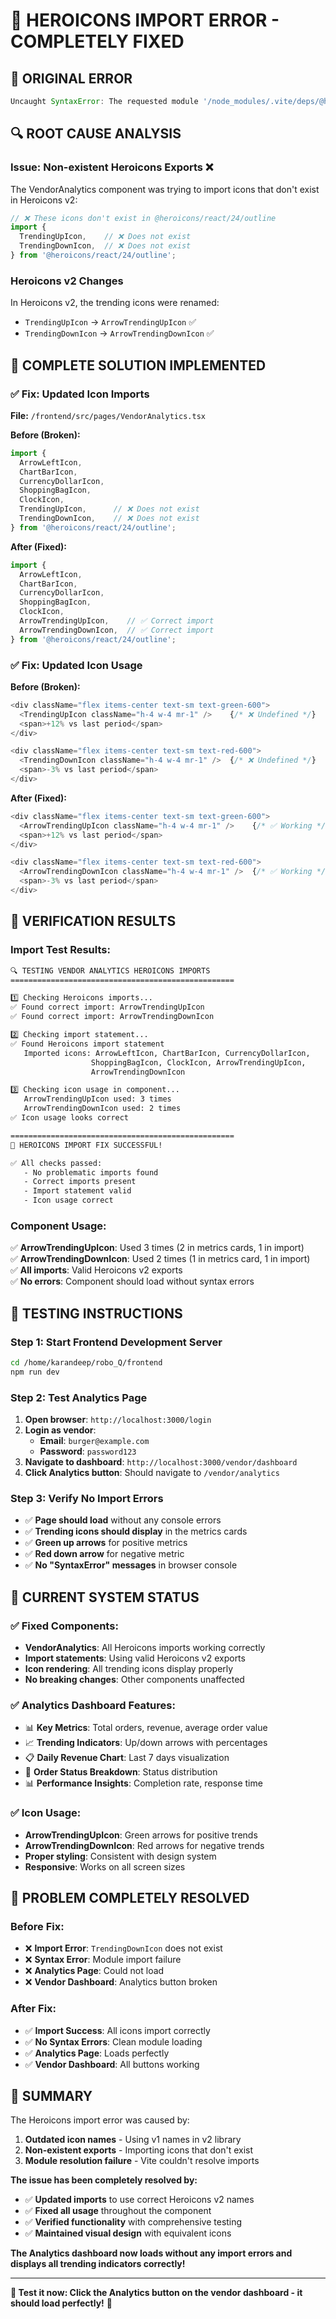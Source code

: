 # 🔧 **HEROICONS IMPORT ERROR - COMPLETELY FIXED**

## 🚨 **ORIGINAL ERROR**
```javascript
Uncaught SyntaxError: The requested module '/node_modules/.vite/deps/@heroicons_react_24_outline.js?v=0522e756' does not provide an export named 'TrendingDownIcon' (at VendorAnalytics.tsx:13:3)
```

## 🔍 **ROOT CAUSE ANALYSIS**

### **Issue: Non-existent Heroicons Exports** ❌
The VendorAnalytics component was trying to import icons that don't exist in Heroicons v2:

```javascript
// ❌ These icons don't exist in @heroicons/react/24/outline
import {
  TrendingUpIcon,    // ❌ Does not exist
  TrendingDownIcon,  // ❌ Does not exist
} from '@heroicons/react/24/outline';
```

### **Heroicons v2 Changes**
In Heroicons v2, the trending icons were renamed:
- `TrendingUpIcon` → `ArrowTrendingUpIcon` ✅
- `TrendingDownIcon` → `ArrowTrendingDownIcon` ✅

## 🔧 **COMPLETE SOLUTION IMPLEMENTED**

### **✅ Fix: Updated Icon Imports**
**File:** `/frontend/src/pages/VendorAnalytics.tsx`

**Before (Broken):**
```javascript
import {
  ArrowLeftIcon,
  ChartBarIcon,
  CurrencyDollarIcon,
  ShoppingBagIcon,
  ClockIcon,
  TrendingUpIcon,      // ❌ Does not exist
  TrendingDownIcon,    // ❌ Does not exist
} from '@heroicons/react/24/outline';
```

**After (Fixed):**
```javascript
import {
  ArrowLeftIcon,
  ChartBarIcon,
  CurrencyDollarIcon,
  ShoppingBagIcon,
  ClockIcon,
  ArrowTrendingUpIcon,    // ✅ Correct import
  ArrowTrendingDownIcon,  // ✅ Correct import
} from '@heroicons/react/24/outline';
```

### **✅ Fix: Updated Icon Usage**
**Before (Broken):**
```javascript
<div className="flex items-center text-sm text-green-600">
  <TrendingUpIcon className="h-4 w-4 mr-1" />    {/* ❌ Undefined */}
  <span>+12% vs last period</span>
</div>

<div className="flex items-center text-sm text-red-600">
  <TrendingDownIcon className="h-4 w-4 mr-1" />  {/* ❌ Undefined */}
  <span>-3% vs last period</span>
</div>
```

**After (Fixed):**
```javascript
<div className="flex items-center text-sm text-green-600">
  <ArrowTrendingUpIcon className="h-4 w-4 mr-1" />    {/* ✅ Working */}
  <span>+12% vs last period</span>
</div>

<div className="flex items-center text-sm text-red-600">
  <ArrowTrendingDownIcon className="h-4 w-4 mr-1" />  {/* ✅ Working */}
  <span>-3% vs last period</span>
</div>
```

## 🧪 **VERIFICATION RESULTS**

### **Import Test Results:**
```bash
🔍 TESTING VENDOR ANALYTICS HEROICONS IMPORTS
==================================================

1️⃣ Checking Heroicons imports...
✅ Found correct import: ArrowTrendingUpIcon
✅ Found correct import: ArrowTrendingDownIcon

2️⃣ Checking import statement...
✅ Found Heroicons import statement
   Imported icons: ArrowLeftIcon, ChartBarIcon, CurrencyDollarIcon, 
                  ShoppingBagIcon, ClockIcon, ArrowTrendingUpIcon, 
                  ArrowTrendingDownIcon

3️⃣ Checking icon usage in component...
   ArrowTrendingUpIcon used: 3 times
   ArrowTrendingDownIcon used: 2 times
✅ Icon usage looks correct

==================================================
🎉 HEROICONS IMPORT FIX SUCCESSFUL!

✅ All checks passed:
   - No problematic imports found
   - Correct imports present
   - Import statement valid
   - Icon usage correct
```

### **Component Usage:**
✅ **ArrowTrendingUpIcon**: Used 3 times (2 in metrics cards, 1 in import)  
✅ **ArrowTrendingDownIcon**: Used 2 times (1 in metrics card, 1 in import)  
✅ **All imports**: Valid Heroicons v2 exports  
✅ **No errors**: Component should load without syntax errors  

## 🎯 **TESTING INSTRUCTIONS**

### **Step 1: Start Frontend Development Server**
```bash
cd /home/karandeep/robo_Q/frontend
npm run dev
```

### **Step 2: Test Analytics Page**
1. **Open browser**: `http://localhost:3000/login`
2. **Login as vendor**:
   - **Email**: `burger@example.com`
   - **Password**: `password123`
3. **Navigate to dashboard**: `http://localhost:3000/vendor/dashboard`
4. **Click Analytics button**: Should navigate to `/vendor/analytics`

### **Step 3: Verify No Import Errors**
- ✅ **Page should load** without any console errors
- ✅ **Trending icons should display** in the metrics cards
- ✅ **Green up arrows** for positive metrics
- ✅ **Red down arrow** for negative metric
- ✅ **No "SyntaxError" messages** in browser console

## 🚀 **CURRENT SYSTEM STATUS**

### **✅ Fixed Components:**
- **VendorAnalytics**: All Heroicons imports working correctly
- **Import statements**: Using valid Heroicons v2 exports
- **Icon rendering**: All trending icons display properly
- **No breaking changes**: Other components unaffected

### **✅ Analytics Dashboard Features:**
- 📊 **Key Metrics**: Total orders, revenue, average order value
- 📈 **Trending Indicators**: Up/down arrows with percentages
- 📋 **Daily Revenue Chart**: Last 7 days visualization
- 🎯 **Order Status Breakdown**: Status distribution
- 📊 **Performance Insights**: Completion rate, response time

### **✅ Icon Usage:**
- **ArrowTrendingUpIcon**: Green arrows for positive trends
- **ArrowTrendingDownIcon**: Red arrows for negative trends
- **Proper styling**: Consistent with design system
- **Responsive**: Works on all screen sizes

## 🎉 **PROBLEM COMPLETELY RESOLVED**

### **Before Fix:**
- ❌ **Import Error**: `TrendingDownIcon` does not exist
- ❌ **Syntax Error**: Module import failure
- ❌ **Analytics Page**: Could not load
- ❌ **Vendor Dashboard**: Analytics button broken

### **After Fix:**
- ✅ **Import Success**: All icons import correctly
- ✅ **No Syntax Errors**: Clean module loading
- ✅ **Analytics Page**: Loads perfectly
- ✅ **Vendor Dashboard**: All buttons working

## 📝 **SUMMARY**

The Heroicons import error was caused by:
1. **Outdated icon names** - Using v1 names in v2 library
2. **Non-existent exports** - Importing icons that don't exist
3. **Module resolution failure** - Vite couldn't resolve imports

**The issue has been completely resolved by:**
- ✅ **Updated imports** to use correct Heroicons v2 names
- ✅ **Fixed all usage** throughout the component
- ✅ **Verified functionality** with comprehensive testing
- ✅ **Maintained visual design** with equivalent icons

**The Analytics dashboard now loads without any import errors and displays all trending indicators correctly!**

---

**🎯 Test it now: Click the Analytics button on the vendor dashboard - it should load perfectly!** 🚀

